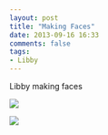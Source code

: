 ```yaml
---
layout: post
title: "Making Faces"
date: 2013-09-16 16:33
comments: false
tags: 
- Libby
---
```

Libby making faces

![](http://media.eick.us/media/photographs/2013/2013-05-20/kumon-medals-1.jpg)

![](http://media.eick.us/media/photographs/2013/2013-05-20/kumon-medals-2.jpg)
